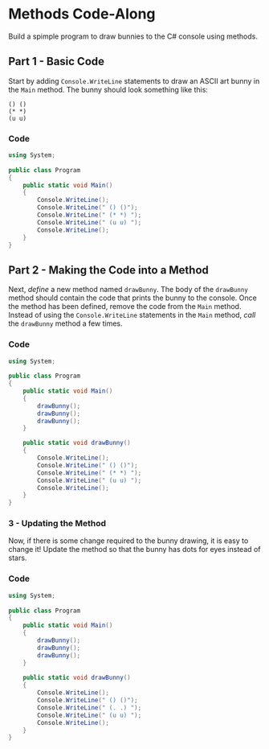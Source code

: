 # Methods Code-Along
Build a spimple program to draw bunnies to the C# console using methods.

## Part 1 - Basic Code
Start by adding `Console.WriteLine` statements to draw an ASCII art bunny in the `Main` method. The bunny should look something like this:

```
() ()
(* *)
(u u)
```

### Code
```cs
using System;
					
public class Program
{
	public static void Main()
	{
		Console.WriteLine();
		Console.WriteLine(" () ()");
		Console.WriteLine(" (* *) ");
		Console.WriteLine(" (u u) ");
		Console.WriteLine();
	}
}
```

## Part 2 - Making the Code into a Method
Next, _define_ a new method named `drawBunny`. The body of the `drawBunny` method should contain the code that prints the bunny to the console. Once the method has been defined, remove the code from the `Main` method. Instead of using the `Console.WriteLine` statements in the `Main` method, _call_ the `drawBunny` method a few times.

### Code
```cs
using System;
					
public class Program
{
	public static void Main()
	{
		drawBunny();
		drawBunny();
		drawBunny();
	}

	public static void drawBunny()
	{
		Console.WriteLine();
		Console.WriteLine(" () ()");
		Console.WriteLine(" (* *) ");
		Console.WriteLine(" (u u) ");
		Console.WriteLine();
	}
}
```

### 3 - Updating the Method
Now, if there is some change required to the bunny drawing, it is easy to change it! Update the method so that the bunny has dots for eyes instead of stars. 

### Code
```cs
using System;
					
public class Program
{
	public static void Main()
	{
		drawBunny();
		drawBunny();
		drawBunny();
	}
	
	public static void drawBunny()
	{
		Console.WriteLine();
		Console.WriteLine(" () ()");
		Console.WriteLine(" (. .) ");
		Console.WriteLine(" (u u) ");
		Console.WriteLine();
	}
}
```